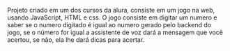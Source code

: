 Projeto criado em um dos cursos da alura, consiste em um jogo na web, usando JavaScript, HTML e css. O jogo consiste em digitar um numero e saber se o numero digitado é igual ao numero 
gerado pelo backend do jogo, se o número for igual a assistente de voz dará a mensagem que você acertou, se não, ela lhe dará dicas para acertar.
